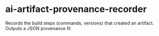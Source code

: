 # ai-artifact-provenance-recorder
Records the build steps (commands, versions) that created an artifact. Outputs a JSON provenance fil
